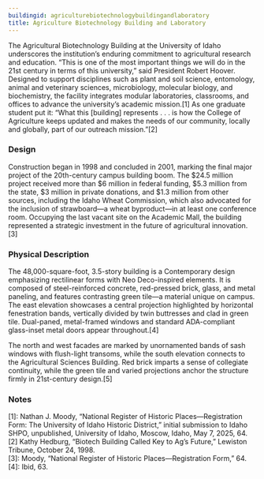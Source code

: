 ```yaml
---
buildingid: agriculturebiotechnologybuildingandlaboratory
title: Agriculture Biotechnology Building and Laboratory
---
```


The Agricultural Biotechnology Building at the University of Idaho underscores the institution’s enduring commitment to agricultural research and education. “This is one of the most important things we will do in the 21st century in terms of this university,” said President Robert Hoover. Designed to support disciplines such as plant and soil science, entomology, animal and veterinary sciences, microbiology, molecular biology, and biochemistry, the facility integrates modular laboratories, classrooms, and offices to advance the university’s academic mission.[1] As one graduate student put it: “What this \[building] represents . . . is how the College of Agriculture keeps updated and makes the needs of our community, locally and globally, part of our outreach mission.”[2]

### Design
Construction began in 1998 and concluded in 2001, marking the final major project of the 20th-century campus building boom. The $24.5 million project received more than $6 million in federal funding, $5.3 million from the state, $3 million in private donations, and $1.3 million from other sources, including the Idaho Wheat Commission, which also advocated for the inclusion of strawboard—a wheat byproduct—in at least one conference room. Occupying the last vacant site on the Academic Mall, the building represented a strategic investment in the future of agricultural innovation.[3]
  
### Physical Description
The 48,000-square-foot, 3.5-story building is a Contemporary design emphasizing rectilinear forms with Neo Deco-inspired elements. It is composed of steel-reinforced concrete, red-pressed brick, glass, and metal paneling, and features contrasting green tile—a material unique on campus. The east elevation showcases a central projection highlighted by horizontal fenestration bands, vertically divided by twin buttresses and clad in green tile. Dual-paned, metal-framed windows and standard ADA-compliant glass-inset metal doors appear throughout.[4]

 The north and west facades are marked by unornamented bands of sash windows with flush-light transoms, while the south elevation connects to the Agricultural Sciences Building. Red brick imparts a sense of collegiate continuity, while the green tile and varied projections anchor the structure firmly in 21st-century design.[5]


### Notes 
[1]:  Nathan J. Moody, “National Register of Historic Places—Registration Form: The University of Idaho Historic District,” initial submission to Idaho SHPO, unpublished, University of Idaho, Moscow, Idaho, May 7, 2025, 64.  
[2] Kathy Hedburg, “Biotech Building Called Key to Ag’s Future,” Lewiston Tribune, October 24, 1998.  
[3]: Moody, “National Register of Historic Places—Registration Form,” 64.  
[4]: Ibid, 63.  
